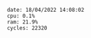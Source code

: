 

                date: 18/04/2022 14:08:02
                cpu: 0.1%
                ram: 21.9%
                cycles: 22320

                         